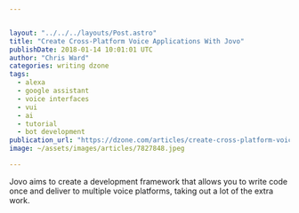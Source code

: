 ```yaml
---


layout: "../../../layouts/Post.astro"
title: "Create Cross-Platform Voice Applications With Jovo"
publishDate: 2018-01-14 10:01:01 UTC
author: "Chris Ward"
categories: writing dzone
tags:
  - alexa
  - google assistant
  - voice interfaces
  - vui
  - ai
  - tutorial
  - bot development
publication_url: "https://dzone.com/articles/create-cross-platform-voice-applications-with-jovo"
image: ~/assets/images/articles/7827848.jpeg

---
```

Jovo aims to create a development framework that allows you to write code once and deliver to multiple voice platforms, taking out a lot of the extra work.

